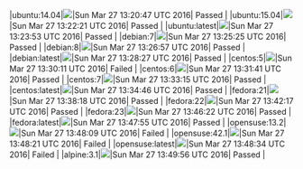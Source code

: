 |ubuntu:14.04|![](https://cdn.rawgit.com/Neilpang/letest/master/status/ubuntu-14.04.svg?1459084847)|Sun Mar 27 13:20:47 UTC 2016| Passed |
|ubuntu:15.04|![](https://cdn.rawgit.com/Neilpang/letest/master/status/ubuntu-15.04.svg?1459084941)|Sun Mar 27 13:22:21 UTC 2016| Passed |
|ubuntu:latest|![](https://cdn.rawgit.com/Neilpang/letest/master/status/ubuntu-latest.svg?1459085033)|Sun Mar 27 13:23:53 UTC 2016| Passed |
|debian:7|![](https://cdn.rawgit.com/Neilpang/letest/master/status/debian-7.svg?1459085125)|Sun Mar 27 13:25:25 UTC 2016| Passed |
|debian:8|![](https://cdn.rawgit.com/Neilpang/letest/master/status/debian-8.svg?1459085217)|Sun Mar 27 13:26:57 UTC 2016| Passed |
|debian:latest|![](https://cdn.rawgit.com/Neilpang/letest/master/status/debian-latest.svg?1459085307)|Sun Mar 27 13:28:27 UTC 2016| Passed |
|centos:5|![](https://cdn.rawgit.com/Neilpang/letest/master/status/centos-5.svg?1459085411)|Sun Mar 27 13:30:11 UTC 2016| Failed |
|centos:6|![](https://cdn.rawgit.com/Neilpang/letest/master/status/centos-6.svg?1459085501)|Sun Mar 27 13:31:41 UTC 2016| Passed |
|centos:7|![](https://cdn.rawgit.com/Neilpang/letest/master/status/centos-7.svg?1459085595)|Sun Mar 27 13:33:15 UTC 2016| Passed |
|centos:latest|![](https://cdn.rawgit.com/Neilpang/letest/master/status/centos-latest.svg?1459085686)|Sun Mar 27 13:34:46 UTC 2016| Passed |
|fedora:21|![](https://cdn.rawgit.com/Neilpang/letest/master/status/fedora-21.svg?1459085898)|Sun Mar 27 13:38:18 UTC 2016| Passed |
|fedora:22|![](https://cdn.rawgit.com/Neilpang/letest/master/status/fedora-22.svg?1459086137)|Sun Mar 27 13:42:17 UTC 2016| Passed |
|fedora:23|![](https://cdn.rawgit.com/Neilpang/letest/master/status/fedora-23.svg?1459086382)|Sun Mar 27 13:46:22 UTC 2016| Passed |
|fedora:latest|![](https://cdn.rawgit.com/Neilpang/letest/master/status/fedora-latest.svg?1459086475)|Sun Mar 27 13:47:55 UTC 2016| Passed |
|opensuse:13.2|![](https://cdn.rawgit.com/Neilpang/letest/master/status/opensuse-13.2.svg?1459086489)|Sun Mar 27 13:48:09 UTC 2016| Failed |
|opensuse:42.1|![](https://cdn.rawgit.com/Neilpang/letest/master/status/opensuse-42.1.svg?1459086501)|Sun Mar 27 13:48:21 UTC 2016| Failed |
|opensuse:latest|![](https://cdn.rawgit.com/Neilpang/letest/master/status/opensuse-latest.svg?1459086514)|Sun Mar 27 13:48:34 UTC 2016| Failed |
|alpine:3.1|![](https://cdn.rawgit.com/Neilpang/letest/master/status/alpine-3.1.svg?1459086596)|Sun Mar 27 13:49:56 UTC 2016| Passed |
